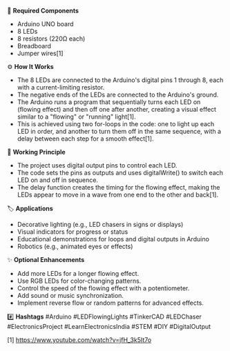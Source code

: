 🧰 **Required Components**
- Arduino UNO board
- 8 LEDs
- 8 resistors (220Ω each)
- Breadboard
- Jumper wires[1]

⚙️ **How It Works**
- The 8 LEDs are connected to the Arduino's digital pins 1 through 8, each with a current-limiting resistor.
- The negative ends of the LEDs are connected to the Arduino's ground.
- The Arduino runs a program that sequentially turns each LED on (flowing effect) and then off one after another, creating a visual effect similar to a "flowing" or "running" light[1].
- This is achieved using two for-loops in the code: one to light up each LED in order, and another to turn them off in the same sequence, with a delay between each step for a smooth effect[1].

🔬 **Working Principle**
- The project uses digital output pins to control each LED.
- The code sets the pins as outputs and uses digitalWrite() to switch each LED on and off in sequence.
- The delay function creates the timing for the flowing effect, making the LEDs appear to move in a wave from one end to the other and back[1].

🏷️ **Applications**
- Decorative lighting (e.g., LED chasers in signs or displays)
- Visual indicators for progress or status
- Educational demonstrations for loops and digital outputs in Arduino
- Robotics (e.g., animated eyes or effects)

✨ **Optional Enhancements**
- Add more LEDs for a longer flowing effect.
- Use RGB LEDs for color-changing patterns.
- Control the speed of the flowing effect with a potentiometer.
- Add sound or music synchronization.
- Implement reverse flow or random patterns for advanced effects.

#️⃣ **Hashtags**
#Arduino #LEDFlowingLights #TinkerCAD #LEDChaser #ElectronicsProject #LearnElectronicsIndia #STEM #DIY #DigitalOutput

[1] https://www.youtube.com/watch?v=jfH_3k5It7o
